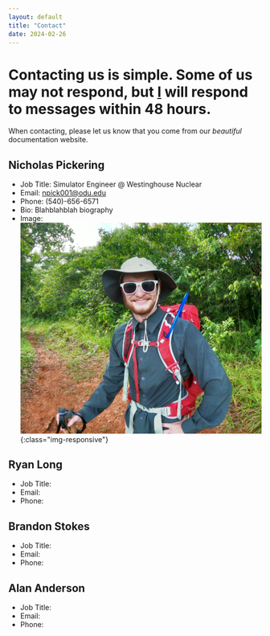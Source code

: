 ```yaml
---
layout: default
title: "Contact"
date: 2024-02-26
---
```

# Contacting us is simple. Some of us may not respond, but [I](contact.md#nicholas-pickering) will respond to messages within 48 hours. 
When contacting, please let us know that you come from our *beautiful* documentation website.

## Nicholas Pickering
- Job Title: Simulator Engineer @ Westinghouse Nuclear
- Email: npick001@odu.edu
- Phone: (540)-656-6571
- Bio: Blahblahblah biography 
- Image: ![test-image](Images/hikingImg.JPG){:class="img-responsive"}

## Ryan Long
- Job Title:
- Email:
- Phone: 

## Brandon Stokes
- Job Title:
- Email:
- Phone: 

## Alan Anderson
- Job Title:
- Email:
- Phone: 